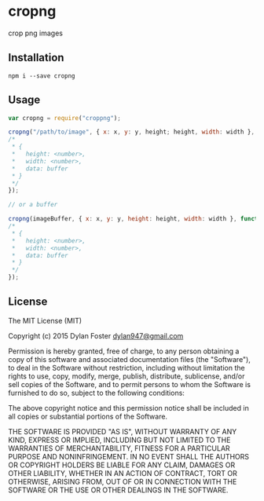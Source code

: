 # cropng

crop png images

## Installation

`npm i --save cropng`

## Usage

```javascript
var cropng = require("croppng");

cropng("/path/to/image", { x: x, y: y, height; height, width: width }, function (err, image) {
/*
 * {
 *   height: <number>,
 *   width: <number>,
 *   data: buffer
 * }
 */
});

// or a buffer

cropng(imageBuffer, { x: x, y: y, height: height, width: width }, function (err, image) {
/*
 * {
 *   height: <number>,
 *   width: <number>,
 *   data: buffer
 * }
 */
});
```

## License

The MIT License (MIT)

Copyright (c) 2015 Dylan Foster <dylan947@gmail.com>

Permission is hereby granted, free of charge, to any person obtaining a copy
of this software and associated documentation files (the "Software"), to deal
in the Software without restriction, including without limitation the rights
to use, copy, modify, merge, publish, distribute, sublicense, and/or sell
copies of the Software, and to permit persons to whom the Software is
furnished to do so, subject to the following conditions:

The above copyright notice and this permission notice shall be included in
all copies or substantial portions of the Software.

THE SOFTWARE IS PROVIDED "AS IS", WITHOUT WARRANTY OF ANY KIND, EXPRESS OR
IMPLIED, INCLUDING BUT NOT LIMITED TO THE WARRANTIES OF MERCHANTABILITY,
FITNESS FOR A PARTICULAR PURPOSE AND NONINFRINGEMENT. IN NO EVENT SHALL THE
AUTHORS OR COPYRIGHT HOLDERS BE LIABLE FOR ANY CLAIM, DAMAGES OR OTHER
LIABILITY, WHETHER IN AN ACTION OF CONTRACT, TORT OR OTHERWISE, ARISING FROM,
OUT OF OR IN CONNECTION WITH THE SOFTWARE OR THE USE OR OTHER DEALINGS IN
THE SOFTWARE.
